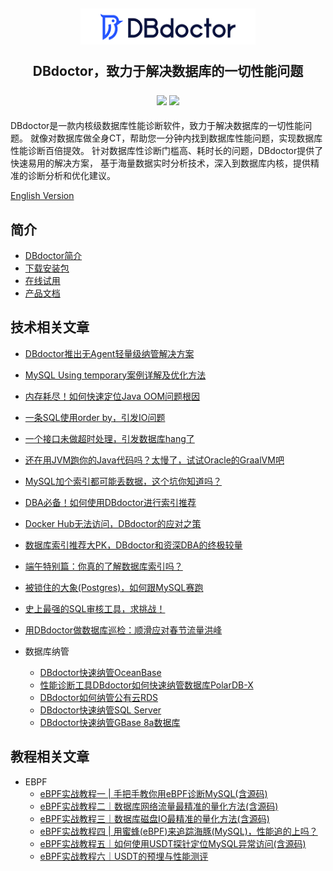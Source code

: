 <h2 align="center">
  <img width="280" src="./images/logo.png" >
  <p>DBdoctor，致力于解决数据库的一切性能问题</p>
  <div align="center">
    <a>
        <img src="https://img.shields.io/badge/author-DBdoctor-DAS.svg">
    </a>
    <a>
        <img src="https://img.shields.io/github/license/DBdoctor-DAS/DBdoctor.svg">
    </a>
  </div>
</h2>
DBdoctor是一款内核级数据库性能诊断软件，致力于解决数据库的一切性能问题。
就像对数据库做全身CT，帮助您一分钟内找到数据库性能问题，实现数据库性能诊断百倍提效。
针对数据库性诊断门槛高、耗时长的问题，DBdoctor提供了快速易用的解决方案，
基于海量数据实时分析技术，深入到数据库内核，提供精准的诊断分析和优化建议。

[English Version](./README.md)

## 简介

- [DBdoctor简介](https://github.com/juhaokan/DBdoctor/blob/main/articles/dbdoctor-introduce.md)
- [下载安装包](https://www.dbdoctor.cn/h-col-133.html)
- [在线试用](https://demo.dbdoctor.cn/)
- [产品文档](https://demo.dbdoctor.cn/modules/dbDoctor/mdPreview/index.html?readme=help#/)

## 技术相关文章

- [DBdoctor推出无Agent轻量级纳管解决方案](https://github.com/juhaokan/DBdoctor/blob/main/articles/DbdoctorIntroducesAgentlessLightweightManagementSolution.md)
- [MySQL Using temporary案例详解及优化方法](https://github.com/juhaokan/DBdoctor/blob/main/articles/MySQLUsingTemporary.md)
- [内存耗尽！如何快速定位Java OOM问题根因](https://github.com/juhaokan/DBdoctor/blob/main/articles/OutOfMemory.md)
- [一条SQL使用order by，引发IO问题](https://github.com/juhaokan/DBdoctor/blob/main/articles/AnSqlLineUsesOrderBy.md)
- [一个接口未做超时处理，引发数据库hang了](https://github.com/juhaokan/DBdoctor/blob/main/articles/AnInterfaceDidNotTimeOut.md)
- [还在用JVM跑你的Java代码吗？太慢了，试试Oracle的GraalVM吧](https://github.com/juhaokan/DBdoctor/blob/main/articles/StillRunningYourJavaCodeWithTheJvm.md)
- [MySQL加个索引都可能丢数据，这个坑你知道吗？](https://github.com/juhaokan/DBdoctor/blob/main/articles/MysqlCanLoseDataByAddingAnIndex.md)
- [DBA必备！如何使用DBdoctor进行索引推荐](https://github.com/juhaokan/DBdoctor/blob/main/articles/HowDoIUseDbdoctorForIndexRecommendations.md)
- [Docker Hub无法访问，DBdoctor的应对之策](https://github.com/juhaokan/DBdoctor/blob/main/articles/DockerhubCannotBeAccessed.md)
- [数据库索引推荐大PK，DBdoctor和资深DBA的终极较量](https://github.com/juhaokan/DBdoctor/blob/main/articles/DatabaseIndexRecommendedLargePk.md)
- [端午特别篇：你真的了解数据库索引吗？](https://github.com/juhaokan/DBdoctor/blob/main/articles/DoYouReallyKnowAnythingAboutDatabaseIndexing.md)

- [被锁住的大象(Postgres)，如何跟MySQL赛跑](https://github.com/juhaokan/DBdoctor/blob/main/articles/TheChainedElephant.md)

- [史上最强的SQL审核工具，求挑战！](https://github.com/juhaokan/DBdoctor/blob/main/articles/TheMostPowerfulSqlAuditToolEver.md)

- [用DBdoctor做数据库巡检：顺滑应对春节流量洪峰](https://github.com/juhaokan/DBdoctor/blob/main/articles/CopeWithTheSpringFestivalTrafficPeak.md)

- 数据库纳管
    - [DBdoctor快速纳管OceanBase](https://github.com/juhaokan/DBdoctor/blob/main/articles/DbdoctorQuicklyManagesOceanbase.md)
    - [性能诊断工具DBdoctor如何快速纳管数据库PolarDB-X](https://github.com/juhaokan/DBdoctor/blob/main/articles/DbdoctorQuicklyManagesPolardb-x.md)
    - [DBdoctor如何纳管公有云RDS](https://github.com/juhaokan/DBdoctor/blob/main/articles/HowDoesDbdoctorManagePublicCloudRds.md)
    - [DBdoctor快速纳管SQL Server](https://github.com/juhaokan/DBdoctor/blob/main/articles/DbdoctorQuicklyManagesSqlServer.md)
    - [DBdoctor快速纳管GBase 8a数据库](https://github.com/juhaokan/DBdoctor/blob/main/articles/DbdoctorQuicklyManageGbase.md)

## 教程相关文章

- EBPF
    - [eBPF实战教程一 | 手把手教你用eBPF诊断MySQL(含源码)](https://github.com/juhaokan/DBdoctor/blob/main/articles/EBPF01.md)
    - [eBPF实战教程二｜数据库网络流量最精准的量化方法(含源码)](https://github.com/juhaokan/DBdoctor/blob/main/articles/EBPF02.md)
    - [eBPF实战教程三｜数据库磁盘IO最精准的量化方法(含源码)](https://github.com/juhaokan/DBdoctor/blob/main/articles/EBPF03.md)
    - [eBPF实战教程四 | 用蜜蜂(eBPF)来追踪海豚(MySQL)，性能追的上吗？](https://github.com/juhaokan/DBdoctor/blob/main/articles/UseEbpfToTrackMysql.md)
    - [eBPF实战教程五｜如何使用USDT探针定位MySQL异常访问(含源码)](https://github.com/juhaokan/DBdoctor/blob/main/articles/EBPF05.md)
    - [eBPF实战教程六｜USDT的预埋与性能测评](https://github.com/juhaokan/DBdoctor/blob/main/articles/EBPF06.md)
    
